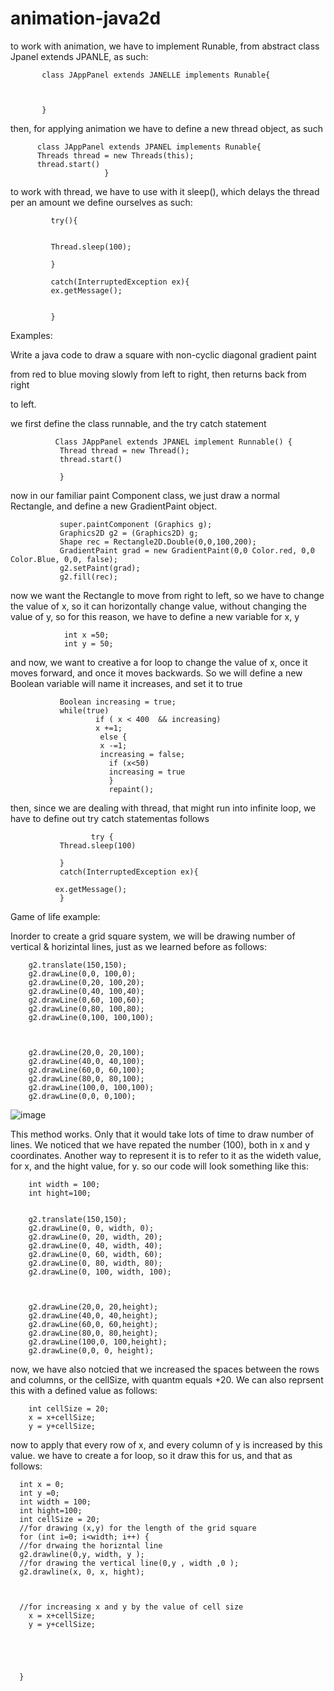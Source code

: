 # animation-java2d

to work with animation, we have to implement Runable, from abstract class Jpanel extends JPANLE, as such:

           class JAppPanel extends JANELLE implements Runable{
           
           
           
           }
           
           
           
           
           
  then, for applying animation we have to define a new thread object, as such 
  
  
  
  
  
  
  
  
          class JAppPanel extends JPANEL implements Runable{
          Threads thread = new Threads(this);
          thread.start()
                         }
          
          
  to work with thread, we have to use with it sleep(), which delays the thread per an amount we define ourselves as such:
  
  
  
  
             try(){
             
             
             Thread.sleep(100); 
             
             }
             
             catch(InterruptedException ex){
             ex.getMessage();
            
              
             }
             
             
 Examples: 
 
 Write a java code to draw a square with non-cyclic diagonal gradient paint

from red to blue moving slowly from left to right, then returns back from right 

to left.




we first define the class runnable, and the try catch statement


              Class JAppPanel extends JPANEL implement Runnable() {
               Thread thread = new Thread();
               thread.start()
               
               }
               
               
     
               
               
               
               
               
now in our familiar paint Component class, we just draw a normal Rectangle, and define a new GradientPaint object.               
               
               super.paintComponent (Graphics g);
               Graphics2D g2 = (Graphics2D) g;
               Shape rec = Rectangle2D.Double(0,0,100,200);
               GradientPaint grad = new GradientPaint(0,0 Color.red, 0,0 Color.Blue, 0,0, false);
               g2.setPaint(grad);
               g2.fill(rec);
               


now we want the Rectangle to move from right to left, so we have to change the value of x, so it can horizontally change value, without changing the value of y, so for this reason, we have to define a new variable for x, y 


                int x =50;
                int y = 50;








and now, we want to creative a for loop to change the value of x, once it moves forward, and once it moves backwards. So we will define a new Boolean variable will name it increases, and set it to true


               
               Boolean increasing = true;
               while(true)
                       if ( x < 400  && increasing)
                       x +=1;
                        else {
                        x -=1;
                        increasing = false;
                          if (x<50)
                          increasing = true
                          }
                          repaint();
                       
                       
                       
then, since we are dealing with thread, that might run into infinite loop, we have to define out try catch statementas follows

                      try {
               Thread.sleep(100)
               
               }
               catch(InterruptedException ex){
               
              ex.getMessage();
               }
               
               
               
               
               
               
               
               
 Game of life example:
 
 
 Inorder to create a grid square system, we will be drawing number of vertical & horizintal lines, just as we learned before as follows:

        g2.translate(150,150);
        g2.drawLine(0,0, 100,0);
        g2.drawLine(0,20, 100,20);
        g2.drawLine(0,40, 100,40);
        g2.drawLine(0,60, 100,60);
        g2.drawLine(0,80, 100,80);
        g2.drawLine(0,100, 100,100);



        g2.drawLine(20,0, 20,100);
        g2.drawLine(40,0, 40,100);
        g2.drawLine(60,0, 60,100);
        g2.drawLine(80,0, 80,100);
        g2.drawLine(100,0, 100,100);
        g2.drawLine(0,0, 0,100);
        
        

![image](https://user-images.githubusercontent.com/63984422/146608728-e9a2f3c8-4d33-46a5-97f5-3d4b8efe59e4.png)




This method works. Only that it would take lots of time to draw number of lines. We noticed that we have repated the number (100), both in x and y coordinates. 
Another way to represent it is to refer to it as the wideth value, for x, and the hight value, for y. so our code will look something like this:




                     
        int width = 100;
        int hight=100; 
        
        
        g2.translate(150,150);
        g2.drawLine(0, 0, width, 0);
        g2.drawLine(0, 20, width, 20);
        g2.drawLine(0, 40, width, 40);
        g2.drawLine(0, 60, width, 60);
        g2.drawLine(0, 80, width, 80);
        g2.drawLine(0, 100, width, 100);



        g2.drawLine(20,0, 20,height);
        g2.drawLine(40,0, 40,height);
        g2.drawLine(60,0, 60,height);
        g2.drawLine(80,0, 80,height);
        g2.drawLine(100,0, 100,height);
        g2.drawLine(0,0, 0, height);
        
     



now, we have also notcied that we increased the spaces between the rows and columns, or the cellSize, with quantm equals +20.
We can also reprsent this with a defined value as follows:


 
        int cellSize = 20;
        x = x+cellSize;
        y = y+cellSize; 
        
        
        
now to apply that every row of x, and every column of y is increased by this value. we have to create a for loop, so it draw this for us, and that as follows:


      int x = 0;
      int y =0;
      int width = 100;
      int hight=100; 
      int cellSize = 20;
      //for drawing (x,y) for the length of the grid square
      for (int i=0; i<width; i++) {
      //for drwaing the horizntal line
      g2.drawline(0,y, width, y );
      //for drawing the vertical line(0,y , width ,0 );
      g2.drawline(x, 0, x, hight);
      
      

      //for increasing x and y by the value of cell size
        x = x+cellSize;
        y = y+cellSize; 
      
      
      
      
      
      }

